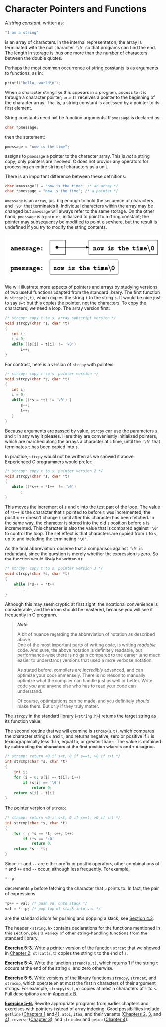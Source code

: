 # Character Pointers and Functions

A *string constant*, written as:

```c
"I am a string"
```

is an array of characters. In the internal representation, the array is terminated with the null character `'\0'` so that programs can find the end. The length in storage is thus one more than the number of characters between the double quotes.

Perhaps the most common occurrence of string constants is as arguments to functions, as in:

```c
printf("hello, world\n");
```

When a character string like this appears in a program, access to it is through a character pointer; `printf` receives a pointer to the beginning of the character array. That is, a string constant is accessed by a pointer to its first element.

String constants need not be function arguments. If `pmessage` is declared as:

```c
char *pmessage; 
```

then the statement:

```c
pmessage = "now is the time";
```

assigns to `pmessage` a pointer to the character array. This is *not* a string copy; only pointers are involved. C does not provide any operators for processing an entire string of characters as a unit.

There is an important difference between these definitions:

```c
char amessage[] = "now is the time"; /* an array */ 
char *pmessage = "now is the time"; /* a pointer */
```

`amessage` is an `array`, just big enough to hold the sequence of characters and `'\0'` that terminates it. Individual characters within the array may be changed but `amessage` will always refer to the same storage. On the other hand, `pmessage` is a `pointer`, initialized to point to a string constant; the pointer may subsequently be modified to point elsewhere, but the result is undefined if you try to modify the string contents.

![](../Images/5-5%20Character%20Pointers%20and%20Functions.png)

We will illustrate more aspects of pointers and arrays by studying versions of two useful functions adapted from the standard library. The first function is `strcpy(s,t)`, which copies the string `t` to the string `s`. It would be nice just to say `s=t` but this copies the pointer, not the characters. To copy the characters, we need a loop. The array version first:
```c
/* strcpy: copy t to s; array subscript version */ 
void strcpy(char *s, char *t) 
{ 
   int i; 
   i = 0; 
   while ((s[i] = t[i]) != '\0') 
       i++; 
}
```

For contrast, here is a version of `strcpy` with pointers:

```c
/* strcpy: copy t to s; pointer version */ 
void strcpy(char *s, char *t) 
{ 
   int i; 
   i = 0; 
   while ((*s = *t) != '\0') { 
       s++; 
       t++; 
   } 
}
```

Because arguments are passed by value, `strcpy` can use the parameters `s` and `t` in any way it pleases. Here they are conveniently initialized pointers, which are marched along the arrays a character at a time, until the `'\0'` that terminates `t` has been copied into `s`.

In practice, `strcpy` would not be written as we showed it above. Experienced C programmers would prefer:

```c
/* strcpy: copy t to s; pointer version 2 */ 
void strcpy(char *s, char *t) 
{ 
   while ((*s++ = *t++) != '\0') 
       ;
}
```

This moves the increment of `s` and `t` into the test part of the loop. The value of `*t++` is the character that `t` pointed to before `t` was incremented; the postfix `++` doesn't change `t` until after this character has been fetched. In the same way, the character is stored into the old `s` position before `s` is incremented. This character is also the value that is compared against `'\0'` to control the loop. The net effect is that characters are copied from `t` to `s`, up to and including the terminating `'\0'`.

As the final abbreviation, observe that a comparison against `'\0'` is redundant, since the question is merely whether the expression is zero. So the function would likely be written as

```c
/* strcpy: copy t to s; pointer version 3 */ 
void strcpy(char *s, char *t) 
{ 
    while (*s++ = *t++) 
        ;
}
```

Although this may seem cryptic at first sight, the notational convenience is considerable, and the idiom should be mastered, because you will see it frequently in C programs.


>***Note***
>
>A bit of nuance regarding the abbreviation of notation as described above.  
>One of the most important parts of writing code, is writing *readable* code.
>And sure, the above notation is definitely readable, but performance-wise there is no gain compared to the earlier (and much easier to understand) versions that used a more verbose notation.
>
>As stated before, compilers are *incredibly* advanced, and can optimize your code immensely. There is no reason to manually optimize what the compiler can handle just as well or better. Write code *you* and anyone else who has to read your code can understand.   
>
>Of course, optimizations can be made, and you definitely *should* make them. But only if they truly matter.

The `strcpy` in the standard library (`<string.h>`) returns the target string as its function value.

The second routine that we will examine is `strcmp(s,t)`, which compares the character strings `s` and `t`, and returns negative, zero or positive if `s` is lexicographically less than, equal to, or greater than `t`. The value is obtained by subtracting the characters at the first position where `s` and `t` disagree.

```c
/* strcmp: return <0 if s<t, 0 if s==t, >0 if s>t */ 
int strcmp(char *s, char *t) 
{ 
    int i; 
    for (i = 0; s[i] == t[i]; i++) 
        if (s[i] == '\0') 
            return 0; 
    return s[i] - t[i]; 
}
```

The pointer version of `strcmp`:

```c
/* strcmp: return <0 if s<t, 0 if s==t, >0 if s>t */ 
int strcmp(char *s, char *t) 
{ 
    for ( ; *s == *t; s++, t++) 
        if (*s == '\0') 
            return 0; 
    return *s - *t; 
}
```

Since `++` and `--` are either prefix or postfix operators, other combinations of `*` and `++` and `--`
occur, although less frequently. For example,

```c
*--p 
````

decrements `p` before fetching the character that `p` points to. In fact, the pair of expressions

```c
*p++ = val; /* push val onto stack */ 
val = *--p; /* pop top of stack into val */ 
```

are the standard idiom for pushing and popping a stack; see [Section 4.3](../Chapter4/4-3.md).

The header `<string.h>` contains declarations for the functions mentioned in this section, plus a variety of other string-handling functions from the standard library.

[**Exercise 5-3.**](../Solutions/Chapter5/E5-3.md) Write a pointer version of the function `strcat` that we showed in [Chapter 2](../Chapter2/2-0.md): `strcat(s,t)` copies the string `t` to the end of `s`.

[**Exercise 5-4.**](../Solutions/Chapter5/E5-4.md) Write the function `strend(s,t)`, which returns 1 if the string `t` occurs at the end of the string `s`, and zero otherwise.

[**Exercise 5-5.**](../Solutions/Chapter5/E5-5.md) Write versions of the library functions `strncpy`, `strncat`, and `strncmp`, which operate on at most the first n characters of their argument strings. For example, `strncpy(s,t,n)` copies at most n characters of `t` to `s`. Full descriptions are in [Appendix B](../AppendixB/B0.md).

[**Exercise 5-6.**](../Solutions/Chapter5/E5-6.md) Rewrite appropriate programs from earlier chapters and exercises with pointers instead of array indexing. Good possibilities include `getline` ([Chapters 1](../Chapter1/1-0.md) and [4](../Chapter4/4-0.md)), `atoi`, `itoa`, and their variants ([Chapters 2](../Chapter2/2-0.md), [3](../Chapter3/3-0.md), and [4](../Chapter4/4-0.md)), `reverse` ([Chapter 3](../Chapter3/3-0.md)), and `strindex` and `getop` ([Chapter 4](../Chapter4/4-0.md)).
